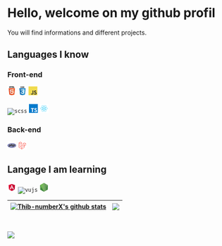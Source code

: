 
# Hello, welcome on my github profil

You will find informations and different projects.

## Languages I know

  ### Front-end

<code><img height="20" alt="html" src="https://raw.githubusercontent.com/github/explore/80688e429a7d4ef2fca1e82350fe8e3517d3494d/topics/html/html.png"></code>
<code><img height="20" alt="css" src="https://raw.githubusercontent.com/github/explore/80688e429a7d4ef2fca1e82350fe8e3517d3494d/topics/css/css.png"></code>
<code><img height="20" alt="javascript" src="https://raw.githubusercontent.com/github/explore/80688e429a7d4ef2fca1e82350fe8e3517d3494d/topics/javascript/javascript.png"></code>
<br/>
<br/>
<code><img height="20" alt="scss" src="https://raw.githubusercontent.com/github/explore/80688e429a7d4ef2fca1e82350fe8e3517d3494d/topics/scss/scss.png"></code>
<code><img height="20" alt="typescript" src="https://raw.githubusercontent.com/github/explore/80688e429a7d4ef2fca1e82350fe8e3517d3494d/topics/typescript/typescript.png"></code>
<code><img height="20" alt="react" src="https://raw.githubusercontent.com/github/explore/80688e429a7d4ef2fca1e82350fe8e3517d3494d/topics/react/react.png"></code>

  ### Back-end

<code><img height="20" alt="php" src="https://raw.githubusercontent.com/github/explore/80688e429a7d4ef2fca1e82350fe8e3517d3494d/topics/php/php.png"></code>
<code><img height="20" alt="laravel" src="https://raw.githubusercontent.com/github/explore/80688e429a7d4ef2fca1e82350fe8e3517d3494d/topics/laravel/laravel.png"></code>

## Langage I am learning

<code><img height="20" alt="angular" src="https://raw.githubusercontent.com/github/explore/80688e429a7d4ef2fca1e82350fe8e3517d3494d/topics/angular/angular.png"></code>
<code><img height="20" alt="vujs" src="https://raw.githubusercontent.com/github/explore/80688e429a7d4ef2fca1e82350fe8e3517d3494d/topics/vujs/vujs.png"></code>
<code><img height="20" alt="nodejs" src="https://raw.githubusercontent.com/github/explore/80688e429a7d4ef2fca1e82350fe8e3517d3494d/topics/nodejs/nodejs.png"></code>


| <a href="https://github.com/Thib-numberX/github-readme-stats"><img align="center" src="https://github-readme-stats.vercel.app/api?username=Thib-numberX&show_icons=true&include_all_commits=true&theme=buefy&hide_border=true" alt="Thib-numberX's github stats" /></a> | <a href="https://github.com/Thib-numberX/github-readme-stats"><img align="center" src="https://github-readme-stats.vercel.app/api/top-langs/?username=Thib-numberX&layout=compact&theme=buefy&hide_border=true" /></a> |
| ------------- | ------------- |

<br/>

<a href="https://www.linkedin.com/in/thibault-peronno/" target="_blank"><img src="https://img.shields.io/badge/linkedin--lightgrey?style=social&logo=linkedin"></a>






